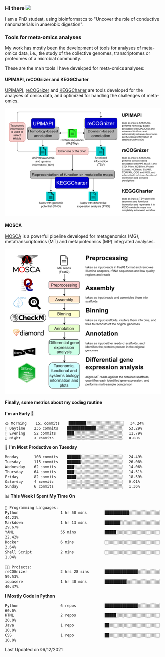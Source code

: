 ### Hi there <img src="https://media.giphy.com/media/hvRJCLFzcasrR4ia7z/giphy.gif" width="25px">

I am a PhD student, using bioinformatics to "Uncover the role of conductive nanomaterials in anaerobic digestion".

### Tools for meta-omics analyses

My work has mostly been the development of tools for analyses of meta-omics data, i.e., the study of the collective genomes, transcriptomes or proteomes of a microbial community.

These are the main tools I have developed for meta-omics analyses:

#### UPIMAPI, reCOGnizer and KEGGCharter

[UPIMAPI](https://github.com/iquasere/UPIMAPI), [reCOGnizer](https://github.com/iquasere/reCOGnizer) and [KEGGCharter](https://github.com/iquasere/KEGGCharter) are tools developed for the analyses of omics data, and optimized for handling the challenges of meta-omics.

<p align="center">
    <img src="assets/annotation_workflow.png">
</p>

#### MOSCA

[MOSCA](https://github.com/iquasere/MOSCA) is a powerful pipeline developed for metagenomics (MG), metatranscriptomics (MT) and metaproteomics (MP) integrated analyses.

<p align="center">
    <img src="assets/mosca_workflow.png" align="center" width="700">
</p>


#### Finally, some metrics about my coding routine

<!--START_SECTION:waka-->
**I'm an Early 🐤** 

```text
🌞 Morning    151 commits    ████████░░░░░░░░░░░░░░░░░   34.24% 
🌆 Daytime    235 commits    █████████████░░░░░░░░░░░░   53.29% 
🌃 Evening    52 commits     ███░░░░░░░░░░░░░░░░░░░░░░   11.79% 
🌙 Night      3 commits      ░░░░░░░░░░░░░░░░░░░░░░░░░   0.68%

```
📅 **I'm Most Productive on Tuesday** 

```text
Monday       108 commits    ██████░░░░░░░░░░░░░░░░░░░   24.49% 
Tuesday      115 commits    ██████░░░░░░░░░░░░░░░░░░░   26.08% 
Wednesday    62 commits     ███░░░░░░░░░░░░░░░░░░░░░░   14.06% 
Thursday     64 commits     ███░░░░░░░░░░░░░░░░░░░░░░   14.51% 
Friday       82 commits     ████░░░░░░░░░░░░░░░░░░░░░   18.59% 
Saturday     4 commits      ░░░░░░░░░░░░░░░░░░░░░░░░░   0.91% 
Sunday       6 commits      ░░░░░░░░░░░░░░░░░░░░░░░░░   1.36%

```


📊 **This Week I Spent My Time On** 

```text
💬 Programming Languages: 
Python                   1 hr 50 mins        ███████████░░░░░░░░░░░░░░   44.23% 
Markdown                 1 hr 13 mins        ███████░░░░░░░░░░░░░░░░░░   29.67% 
YAML                     55 mins             █████░░░░░░░░░░░░░░░░░░░░   22.42% 
Docker                   6 mins              ░░░░░░░░░░░░░░░░░░░░░░░░░   2.64% 
Shell Script             2 mins              ░░░░░░░░░░░░░░░░░░░░░░░░░   1.04%

🐱‍💻 Projects: 
reCOGnizer               2 hrs 28 mins       ███████████████░░░░░░░░░░   59.53% 
iquasere                 1 hr 40 mins        ██████████░░░░░░░░░░░░░░░   40.47%

```

**I Mostly Code in Python** 

```text
Python                   6 repos             ███████████████░░░░░░░░░░   60.0% 
HTML                     2 repos             █████░░░░░░░░░░░░░░░░░░░░   20.0% 
Java                     1 repo              ██░░░░░░░░░░░░░░░░░░░░░░░   10.0% 
CSS                      1 repo              ██░░░░░░░░░░░░░░░░░░░░░░░   10.0%

```



 Last Updated on 06/12/2021
<!--END_SECTION:waka-->

